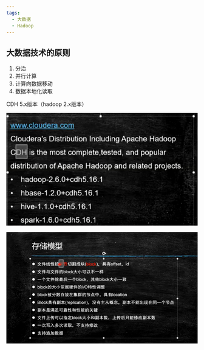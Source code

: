 ```yaml
---
tags:
  - 大数据
  - Hadoop
---
```


##  大数据技术的原则

1. 分治
2. 并行计算
3. 计算向数据移动
4. 数据本地化读取

CDH  5.x版本（hadoop  2.x版本）

![CDH5.x版本](https://raw.githubusercontent.com/CNRF/noteImage/main/image/202203092245562.png)

![HDFS存储模型特征](https://raw.githubusercontent.com/CNRF/noteImage/main/image/202203092252752.png)
